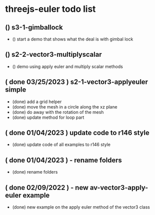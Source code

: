 # threejs-euler todo list

## () s3-1-gimballock
* () start a demo that shows what the deal is with gimbal lock

## () s2-2-vector3-multiplyscalar
* () demo using apply euler and multiply scalar methods

## ( done 03/25/2023 ) s2-1-vector3-applyeuler simple
* (done) add a grid helper
* (done) move the mesh in a circle along the xz plane
* (done) do away with the rotation of the mesh
* (done) update method for loop part

## ( done 01/04/2023 ) update code to r146 style
* (done) update code of all examples to r146 style

## ( done 01/04/2023 ) - rename folders
* (done) rename folders

## ( done 02/09/2022 ) - new av-vector3-apply-euler example
* (done) new example on the apply euler method of the vector3 class